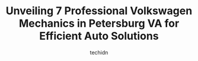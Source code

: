 ---
layout: ampstory
image: https://images.unsplash.com/photo-1610972221114-c48c6bb5d2eb?ixlib=rb-4.0.3&ixid=MnwxMjA3fDB8MHxwaG90by1wYWdlfHx8fGVufDB8fHx8&auto=format&fit=crop&w=640&h=853&q=80
author: techidn
featured: false
description: When it comes to maintaining and repairing your vehicle in Petersburg VA, USA, you deserve nothing but the best. Thats why the 7 best Volkswagen Mechanic in the area are here to offer their
title: Unveiling 7 Professional Volkswagen Mechanics in Petersburg VA for Efficient Auto Solutions
cover:
   title: Unveiling 7 Professional Volkswagen Mechanics in Petersburg VA for Efficient Auto Solutions
   subtitle: Rickpate
   background: https://images.unsplash.com/photo-1610972221114-c48c6bb5d2eb?ixlib=rb-4.0.3&ixid=MnwxMjA3fDB8MHxwaG90by1wYWdlfHx8fGVufDB8fHx8&auto=format&fit=crop&w=640&h=853&q=80

pages: 
 - layout: thirds
   top: <h1>#1 Loyalty Used Car Super Center</h1>
   bottom: "<p>Got an amazing deal on my Mazda. Staff were very nice and hospitable and had my best interest in mind. The car runs great and  I am 100% satisfied with my experience. The</p>"
   background: https://www.knot35.com/toplist/wp-content/uploads/2023/06/best-volkswagen-mechanic-1-in-petersburg-va-1685833746.jpeg
   backgroundblur: true
 - layout: thirds
   top: <h1>#2 Precision Tune Auto Care</h1>
   bottom: "<p>34 S Crater Rd, Petersburg, VA 23803, United States</p>"
   background: https://www.knot35.com/toplist/wp-content/uploads/2023/06/best-volkswagen-mechanic-2-in-petersburg-va-1685833746.jpeg
   cta:
      link: https://www.knot35.com/toplist/unveiling-7-professional-volkswagen-mechanics-in-petersburg-va-for-efficient-auto-solutions/
      text: Unveiling 7 Professional Volkswagen Mechanics in Petersburg VA for Efficient Auto Solutions
 - layout: thirds
   top: <h1>#3 Starkes Muffler & Auto</h1>
   bottom: "<p>4550 Crossings Blvd, Prince George, VA 23875, United States</p>"
   background: https://www.knot35.com/toplist/wp-content/uploads/2023/06/best-volkswagen-mechanic-3-in-petersburg-va-1685833747.jpeg
   cta:
      link: https://www.knot35.com/toplist/unveiling-7-professional-volkswagen-mechanics-in-petersburg-va-for-efficient-auto-solutions/
      text: Unveiling 7 Professional Volkswagen Mechanics in Petersburg VA for Efficient Auto Solutions
 - layout: thirds
   top: <h1>#4 Jim Whelans Service Center</h1>
   bottom: "<p>2156 County Dr, Petersburg, VA 23803, United States</p>"
   background: https://images.unsplash.com/photo-1567095761054-7a02e69e5c43?ixlib=rb-4.0.3&ixid=MnwxMjA3fDB8MHxwaG90by1wYWdlfHx8fGVufDB8fHx8&auto=format&fit=crop&w=640&h=853&q=80
   cta:
      link: https://www.knot35.com/toplist/unveiling-7-professional-volkswagen-mechanics-in-petersburg-va-for-efficient-auto-solutions/
      text: Unveiling 7 Professional Volkswagen Mechanics in Petersburg VA for Efficient Auto Solutions
 - layout: thirds
   top: <h1>#5 Youngs Foreign Car Repair</h1>
   bottom: "<p>1318 E Washington St, Petersburg, VA 23803, United States</p>"
   background: https://images.unsplash.com/photo-1580610447943-1bfbef5efe07?ixlib=rb-4.0.3&ixid=MnwxMjA3fDB8MHxwaG90by1wYWdlfHx8fGVufDB8fHx8&auto=format&fit=crop&w=640&h=853&q=80
   cta:
      link: https://www.knot35.com/toplist/unveiling-7-professional-volkswagen-mechanics-in-petersburg-va-for-efficient-auto-solutions/
      text: Unveiling 7 Professional Volkswagen Mechanics in Petersburg VA for Efficient Auto Solutions
 - layout: thirds
   top: <h1>#6 Moores Auto and Towing Inc.</h1>
   bottom: "<p>130 Bollingbrook St, Petersburg, VA 23803, United States</p>"
   background: https://plus.unsplash.com/premium_photo-1664640458616-3c74f8cb4589?ixlib=rb-4.0.3&ixid=MnwxMjA3fDB8MHxwaG90by1wYWdlfHx8fGVufDB8fHx8&auto=format&fit=crop&w=640&h=853&q=80
   cta:
      link: https://www.knot35.com/toplist/unveiling-7-professional-volkswagen-mechanics-in-petersburg-va-for-efficient-auto-solutions/
      text: Unveiling 7 Professional Volkswagen Mechanics in Petersburg VA for Efficient Auto Solutions
 - layout: thirds
   top: <h1>#7 Quayes Auto Repair</h1>
   bottom: "<p>1836 W Washington St, Petersburg, VA 23803, United States</p>"
   background: https://images.unsplash.com/photo-1510906594845-bc082582c8cc?ixlib=rb-4.0.3&ixid=MnwxMjA3fDB8MHxwaG90by1wYWdlfHx8fGVufDB8fHx8&auto=format&fit=crop&w=640&h=853&q=80
   cta:
      link: https://www.knot35.com/toplist/unveiling-7-professional-volkswagen-mechanics-in-petersburg-va-for-efficient-auto-solutions/
      text: Unveiling 7 Professional Volkswagen Mechanics in Petersburg VA for Efficient Auto Solutions
 - layout: thirds
   middle: Continue reading...
   background: https://images.unsplash.com/photo-1524169358666-79f22534bc6e?ixlib=rb-4.0.3&ixid=MnwxMjA3fDB8MHxwaG90by1wYWdlfHx8fGVufDB8fHx8&auto=format&fit=crop&w=640&h=853&q=80
   cta:
      link: https://www.knot35.com/toplist/unveiling-7-professional-volkswagen-mechanics-in-petersburg-va-for-efficient-auto-solutions/
      text: Unveiling 7 Professional Volkswagen Mechanics in Petersburg VA for Efficient Auto Solutions
      
---